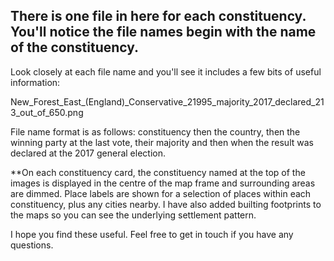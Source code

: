 ## There is one file in here for each constituency. You'll notice the file names begin with the name of the constituency.

Look closely at each file name and you'll see it includes a few bits of useful information:

New_Forest_East_(England)_Conservative_21995_majority_2017_declared_213_out_of_650.png

File name format is as follows: constituency then the country, then the winning party at the last vote, their majority and then when the result was declared at the 2017 general election.

**On each constituency card, the constituency named at the top of the images is displayed in the centre of the map frame and surrounding areas are dimmed. Place labels are shown for a selection of places within each constituency, plus any cities nearby. I have also added builting footprints to the maps so you can see the underlying settlement pattern.

I hope you find these useful. Feel free to get in touch if you have any questions.
